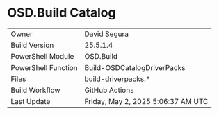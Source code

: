 ﻿# OSD.Build Catalog

| | |
|-|-|
| Owner | David Segura |
| Build Version | 25.5.1.4 |
| PowerShell Module | OSD.Build |
| PowerShell Function | Build-OSDCatalogDriverPacks |
| Files | build-driverpacks.* |
| Build Workflow | GitHub Actions |
| Last Update | Friday, May 2, 2025 5:06:37 AM UTC |
